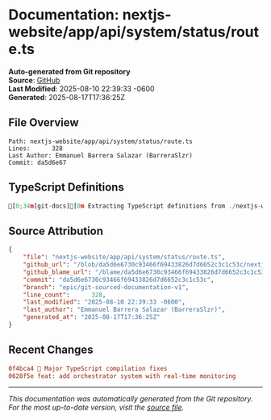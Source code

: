 # Documentation: nextjs-website/app/api/system/status/route.ts

**Auto-generated from Git repository**  
**Source**: [GitHub](/blob/da5d6e6730c93466f69433826d7d6652c3c1c53c/nextjs-website/app/api/system/status/route.ts)  
**Last Modified**: 2025-08-10 22:39:33 -0600  
**Generated**: 2025-08-17T17:36:25Z

## File Overview

```
Path: nextjs-website/app/api/system/status/route.ts
Lines:      328
Last Author: Emmanuel Barrera Salazar (BarreraSlzr)
Commit: da5d6e67
```

## TypeScript Definitions

```typescript
[0;34m[git-docs][0m Extracting TypeScript definitions from ./nextjs-website/app/api/system/status/route.ts
```

## Source Attribution

```json
{
    "file": "nextjs-website/app/api/system/status/route.ts",
    "github_url": "/blob/da5d6e6730c93466f69433826d7d6652c3c1c53c/nextjs-website/app/api/system/status/route.ts",
    "github_blame_url": "/blame/da5d6e6730c93466f69433826d7d6652c3c1c53c/nextjs-website/app/api/system/status/route.ts",
    "commit": "da5d6e6730c93466f69433826d7d6652c3c1c53c",
    "branch": "epic/git-sourced-documentation-v1",
    "line_count":      328,
    "last_modified": "2025-08-10 22:39:33 -0600",
    "last_author": "Emmanuel Barrera Salazar (BarreraSlzr)",
    "generated_at": "2025-08-17T17:36:25Z"
}
```

## Recent Changes

```diff
0f4bca4 🔧 Major TypeScript compilation fixes
0628f5e feat: add orchestrator system with real-time monitoring
```

---
*This documentation was automatically generated from the Git repository. 
For the most up-to-date version, visit the [source file](/blob/da5d6e6730c93466f69433826d7d6652c3c1c53c/nextjs-website/app/api/system/status/route.ts).*
